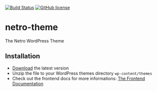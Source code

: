 [![Build Status](https://travis-ci.com/loeffel-io/netro-theme.svg?token=diwUYjrdo8kHiwiMCFuq&branch=master)](https://travis-ci.com/loeffel-io/netro-theme)
[![GitHub license](https://img.shields.io/github/license/Naereen/StrapDown.js.svg)](https://github.com/whats2doo/page/blob/master/LICENSE)

# netro-theme

The Netro WordPress Theme

## Installation

- [Download](https://github.com/loeffel-io/netro-theme/archive/master.zip) the latest version
- Unzip the file to your WordPress themes directory `wp-content/themes`
- Check out the frontend docs for more informations: [The Frontend Documentation]()